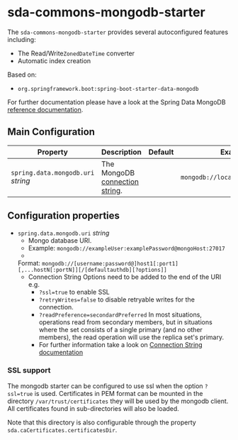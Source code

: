# sda-commons-mongodb-starter

The `sda-commons-mongodb-starter` provides several autoconfigured features including:

  - The Read/Write`ZonedDateTime` converter
  - Automatic index creation

Based on:
  - `org.springframework.boot:spring-boot-starter-data-mongodb`

For further documentation please have a look at the Spring Data MongoDB [reference documentation](https://docs.spring.io/spring-data/mongodb/docs/current/reference/html/).

## Main Configuration

| **Property**                       | **Description**                                                                                                                 | **Default** | **Example**                      | **Env**                   |
|------------------------------------|---------------------------------------------------------------------------------------------------------------------------------|-------------|----------------------------------|---------------------------|
| `spring.data.mongodb.uri` _string_ | The MongoDB [connection string](https://www.mongodb.com/docs/manual/reference/connection-string/#connection-string-uri-format). |             | `mongodb://localhost:27017/test` | `SPRING_DATA_MONGODB_URI` |



## Configuration properties
* `spring.data.mongodb.uri` _string_
  * Mongo database URI.
  * Example: `mongodb://exampleUser:examplePassword@mongoHost:27017`
  *
  Format: `mongodb://[username:password@]host1[:port1][,...hostN[:portN]][/[defaultauthdb][?options]]`
  * Connection String Options need to be added to the end of the URI e.g.
    * `?ssl=true` to enable SSL
    * `?retryWrites=false` to disable retryable writes for the connection.
    * `?readPreference=secondardPreferred` In most situations, operations read from secondary
      members,
      but in situations where the set consists of a single primary (and no other members),
      the read operation will use the replica set's primary.
    * For further information take a look on
      [Connection String documentation](https://docs.mongodb.com/manual/reference/connection-string)

### SSL support

The mongodb starter can be configured to use ssl when the option `?ssl=true` is used. Certificates in PEM format can be mounted
in the directory `/var/trust/certificates` they will be used by the mongodb client. All certificates found in sub-directories will also be loaded.

Note that this directory is also configurable through the property `sda.caCertificates.certificatesDir`.